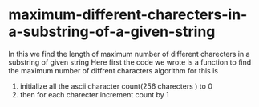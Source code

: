 # maximum-different-charecters-in-a-substring-of-a-given-string
In this we find the length of maximum number of different charecters in a substring of given string
Here first the code we wrote is a function to find the maximum number of diffrent characters
algorithm for this is
1. initialize all the ascii character count(256 charecters ) to 0
2. then for each charecter increment count by 1
